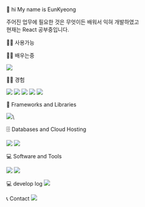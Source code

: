 
🤚 hi 
My name is EunKyeong  


주어진 업무에 필요한 것은 무엇이든 배워서 익혀 개발하였고 <br />
현재는 React 공부중입니다.


👨‍💻 사용가능

👨‍💻 배우는중

<img src="https://img.shields.io/badge/React-61DAFB?style=flat-square&logo=React&logoColor=black"/>

👨‍💻 경험


<img src="https://img.shields.io/badge/PHP-777BB4?style=flat-square&logo=php&logoColor=white"/>
<img src="https://img.shields.io/badge/java-007396?style=flat-square&logo=java&logoColor=white"/> 
<img src="https://img.shields.io/badge/html5-E34F26?style=flat-square&logo=html5&logoColor=white"> 
<img src="https://img.shields.io/badge/css-1572B6?style=flat-square&logo=css3&logoColor=white"> 
<img src="https://img.shields.io/badge/javascript-F7DF1E?style=flat-square&logo=javascript&logoColor=black"> 



🧰 Frameworks and Libraries

<img src="https://img.shields.io/badge/bootstrap-7952B3?style=flat-square&logo=bootstrap&logoColor=white">\


🗄️ Databases and Cloud Hosting

<img src="https://img.shields.io/badge/mysql-4479A1?style=flat-square&logo=mysql&logoColor=white">  
<img src="https://img.shields.io/badge/MariaDB-003545?style=flat-square&logo=mariaDB&logoColor=white"/>

💻 Software and Tools

<img src="https://img.shields.io/badge/android Studio-3DDC84?style=flat-square&logo=android studio&logoColor=white">
<img src="https://img.shields.io/badge/Visual Studio Code-007ACC?style=flat-square&logo=Visual Studio Code&logoColor=white"/>


💻 develop log
<a href="https://velog.io/@bi-sz">
<img src="https://img.shields.io/badge/Velog-20c997?style=flat-square&logo=velog&logoColor=white"> 
</a>

📞 Contact 
<a href="mailto:kwonbe99@gmail.com">
<img src="https://img.shields.io/badge/Naver-EA4335?style=flat-square&logo=Naver&logoColor=white"> 
</a>

